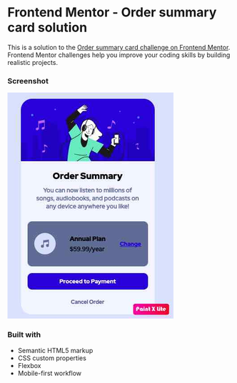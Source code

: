 # Frontend Mentor - Order summary card solution

This is a solution to the [Order summary card challenge on Frontend Mentor](https://www.frontendmentor.io/challenges/order-summary-component-QlPmajDUj). Frontend Mentor challenges help you improve your coding skills by building realistic projects. 

### Screenshot

![ScreenShot](/images/screenshot.jpg)


### Built with

- Semantic HTML5 markup
- CSS custom properties
- Flexbox
- Mobile-first workflow


